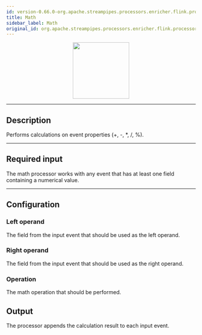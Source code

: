 ```yaml
---
id: version-0.66.0-org.apache.streampipes.processors.enricher.flink.processor.math.mathop
title: Math
sidebar_label: Math
original_id: org.apache.streampipes.processors.enricher.flink.processor.math.mathop
---
```


<!--
  ~ Licensed to the Apache Software Foundation (ASF) under one or more
  ~ contributor license agreements.  See the NOTICE file distributed with
  ~ this work for additional information regarding copyright ownership.
  ~ The ASF licenses this file to You under the Apache License, Version 2.0
  ~ (the "License"); you may not use this file except in compliance with
  ~ the License.  You may obtain a copy of the License at
  ~
  ~    http://www.apache.org/licenses/LICENSE-2.0
  ~
  ~ Unless required by applicable law or agreed to in writing, software
  ~ distributed under the License is distributed on an "AS IS" BASIS,
  ~ WITHOUT WARRANTIES OR CONDITIONS OF ANY KIND, either express or implied.
  ~ See the License for the specific language governing permissions and
  ~ limitations under the License.
  ~
  -->



<p align="center"> 
    <img src="/docs/img/pipeline-elements/org.apache.streampipes.processors.enricher.flink.processor.math.mathop/icon.png" width="150px;" class="pe-image-documentation"/>
</p>

***

## Description

Performs calculations on event properties (+, -, *, /, %).

***

## Required input
The math processor works with any event that has at least one field containing a numerical value.

***

## Configuration

### Left operand
The field from the input event that should be used as the left operand.

### Right operand
The field from the input event that should be used as the right operand.

### Operation
The math operation that should be performed.

## Output
The processor appends the calculation result to each input event.